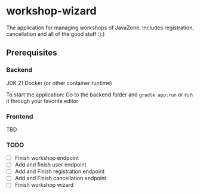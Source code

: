 # workshop-wizard
The application for managing workshops of JavaZone. Includes registration, cancellation and all of the good stuff :):)

## Prerequisites

### Backend
JDK 21
Docker (or other container runtime)

To start the application: Go to the backend folder and `gradle app:run` or run it through your favorite editor

### Frontend
TBD


### TODO
- [ ] Finish workshop endpoint
- [ ] Add and finish user endpoint
- [ ] Add and Finish registration endpoint
- [ ] Add and Finish cancellation endpoint
- [ ] Finish workshop wizard
